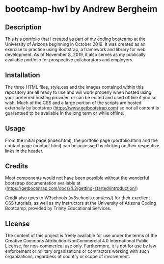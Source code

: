 # bootcamp-hw1 by Andrew Bergheim

## Description
This is a portfolio that I created as part of my coding bootcamp at the University of Arizona beginning in October 2019. It was created as an exercise
to practice using Bootstrap, a framework and library for web development. As of November 8, 2019, it also serves as my publically available portfolio for prospective collaborators and employers. 

## Installation

The three HTML files, style.css and the images contained within this repository are all ready to use and will work properly when hosted using your preferred hosting provider, or can be edited and used offline if you so wish. Much of the CSS and a large portion of the scripts are hosted externally by bootstrap (https://www.getbootstrap.com) so not all content is guaranteed to be available in the long term or while offline.

## Usage

From the initial page (index.html), the portfolio page (portfolio.html) and the contact page (contact.html) can be accessed by clicking on their respective links in the header.  

## Credits

Most components would not have been possible without the wonderful bootstrap documentation available at (https://getbootstrap.com/docs/4.3/getting-started/introduction/)

Credit also goes to W3schools (w3schools.com/css/) for their excellent CSS tutorials, as well as my instructors at the University of Arizona Coding Bootcamp, provided by Trinity Educational Services. 

## License 

The content of this project is freely available for use under the terms of the Creative Commons Attribution-NonCommercial 4.0 International Public License, for non-commerical use only. Furthermore, it is not for use by law enforcement or military organizations or contractors working with such organizations, regardless of country or scope of involvement. 